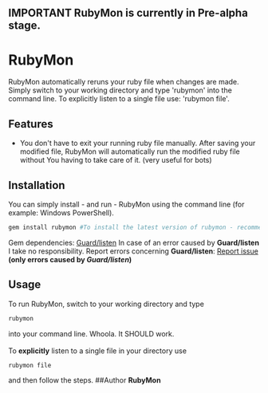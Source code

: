 ## IMPORTANT RubyMon is currently in Pre-alpha stage.

# RubyMon
RubyMon automatically reruns your ruby file when changes are made. Simply switch to your working directory and type 'rubymon' into the command line. To explicitly listen to a single file use: 'rubymon file'.
## Features
* You don't have to exit your running ruby file manually. After saving your modified file, RubyMon will automatically run the modified ruby file without You having to take care of it. (very useful for bots)
## Installation
You can simply install - and run - RubyMon using the command line (for example: Windows PowerShell).
```ruby
gem install rubymon #To install the latest version of rubymon - recommended
```

Gem dependencies: <a href="https://github.com/guard/listen">Guard/listen</a>
In case of an error caused by <b>Guard/listen</b> I take no responsibility. Report errors concerning <b>Guard/listen</b>: <a href="https://github.com/guard/listen/issues">Report issue</a> <b>(only errors caused by <i>Guard/listen</i>)</b>
## Usage
To run RubyMon, switch to your working directory and type 
```ruby
rubymon
```
into your command line. Whoola. It SHOULD work.
<br /><br />To <b>explicitly</b> listen to a single file in your directory use 
```ruby
rubymon file
```
and then follow the steps.
##Author
<b>RubyMon</b>
